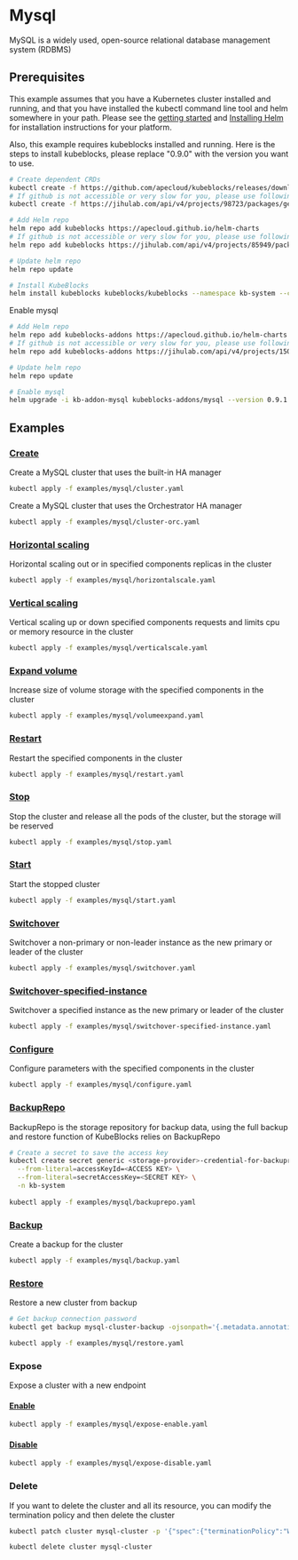 # Mysql

MySQL is a widely used, open-source relational database management system (RDBMS)

## Prerequisites

This example assumes that you have a Kubernetes cluster installed and running, and that you have installed the kubectl command line tool and helm somewhere in your path. Please see the [getting started](https://kubernetes.io/docs/setup/)  and [Installing Helm](https://helm.sh/docs/intro/install/) for installation instructions for your platform. 

Also, this example requires kubeblocks installed and running. Here is the steps to install kubeblocks, please replace "0.9.0" with the version you want to use.
```bash
# Create dependent CRDs
kubectl create -f https://github.com/apecloud/kubeblocks/releases/download/v0.9.0/kubeblocks_crds.yaml
# If github is not accessible or very slow for you, please use following command instead
kubectl create -f https://jihulab.com/api/v4/projects/98723/packages/generic/kubeblocks/v0.9.0/kubeblocks_crds.yaml

# Add Helm repo 
helm repo add kubeblocks https://apecloud.github.io/helm-charts
# If github is not accessible or very slow for you, please use following repo instead
helm repo add kubeblocks https://jihulab.com/api/v4/projects/85949/packages/helm/stable

# Update helm repo
helm repo update

# Install KubeBlocks
helm install kubeblocks kubeblocks/kubeblocks --namespace kb-system --create-namespace --version="0.9.0"
```

Enable mysql
```bash
# Add Helm repo 
helm repo add kubeblocks-addons https://apecloud.github.io/helm-charts
# If github is not accessible or very slow for you, please use following repo instead
helm repo add kubeblocks-addons https://jihulab.com/api/v4/projects/150246/packages/helm/stable

# Update helm repo
helm repo update

# Enable mysql 
helm upgrade -i kb-addon-mysql kubeblocks-addons/mysql --version 0.9.1 -n kb-system
```

## Examples

### [Create](cluster.yaml) 
Create a MySQL cluster that uses the built-in HA manager
```bash
kubectl apply -f examples/mysql/cluster.yaml
```
Create a MySQL cluster that uses the Orchestrator HA manager
```bash
kubectl apply -f examples/mysql/cluster-orc.yaml
```

### [Horizontal scaling](horizontalscale.yaml)
Horizontal scaling out or in specified components replicas in the cluster
```bash
kubectl apply -f examples/mysql/horizontalscale.yaml
```

### [Vertical scaling](verticalscale.yaml)
Vertical scaling up or down specified components requests and limits cpu or memory resource in the cluster
```bash
kubectl apply -f examples/mysql/verticalscale.yaml
```

### [Expand volume](volumeexpand.yaml)
Increase size of volume storage with the specified components in the cluster
```bash
kubectl apply -f examples/mysql/volumeexpand.yaml
```

### [Restart](restart.yaml)
Restart the specified components in the cluster
```bash
kubectl apply -f examples/mysql/restart.yaml
```

### [Stop](stop.yaml)
Stop the cluster and release all the pods of the cluster, but the storage will be reserved
```bash
kubectl apply -f examples/mysql/stop.yaml
```

### [Start](start.yaml)
Start the stopped cluster
```bash
kubectl apply -f examples/mysql/start.yaml
```

### [Switchover](switchover.yaml)
Switchover a non-primary or non-leader instance as the new primary or leader of the cluster
```bash
kubectl apply -f examples/mysql/switchover.yaml
```

### [Switchover-specified-instance](switchover-specified-instance.yaml)
Switchover a specified instance as the new primary or leader of the cluster
```bash
kubectl apply -f examples/mysql/switchover-specified-instance.yaml
```

### [Configure](configure.yaml)
Configure parameters with the specified components in the cluster
```bash
kubectl apply -f examples/mysql/configure.yaml
```

### [BackupRepo](backuprepo.yaml)
BackupRepo is the storage repository for backup data, using the full backup and restore function of KubeBlocks relies on BackupRepo
```bash
# Create a secret to save the access key
kubectl create secret generic <storage-provider>-credential-for-backuprepo\
  --from-literal=accessKeyId=<ACCESS KEY> \
  --from-literal=secretAccessKey=<SECRET KEY> \
  -n kb-system 
  
kubectl apply -f examples/mysql/backuprepo.yaml
```

### [Backup](backup.yaml)
Create a backup for the cluster
```bash
kubectl apply -f examples/mysql/backup.yaml
```

### [Restore](restore.yaml)
Restore a new cluster from backup
```bash
# Get backup connection password
kubectl get backup mysql-cluster-backup -ojsonpath='{.metadata.annotations.dataprotection\.kubeblocks\.io\/connection-password}' -n default

kubectl apply -f examples/mysql/restore.yaml
```

### Expose
Expose a cluster with a new endpoint
#### [Enable](expose-enable.yaml)
```bash
kubectl apply -f examples/mysql/expose-enable.yaml
```
#### [Disable](expose-disable.yaml)
```bash
kubectl apply -f examples/mysql/expose-disable.yaml
```

### Delete
If you want to delete the cluster and all its resource, you can modify the termination policy and then delete the cluster
```bash
kubectl patch cluster mysql-cluster -p '{"spec":{"terminationPolicy":"WipeOut"}}' --type="merge"

kubectl delete cluster mysql-cluster
```
